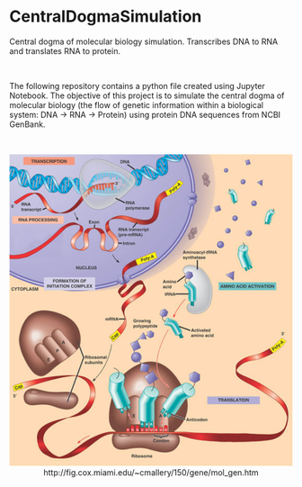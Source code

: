 # CentralDogmaSimulation
Central dogma of molecular biology simulation. Transcribes DNA to RNA and translates RNA to protein. 

<br>

The following repository contains a python file created using Jupyter Notebook. The objective of this project is to simulate the central dogma of molecular biology (the flow of genetic information within a biological system: DNA -> RNA -> Protein) using protein DNA sequences from NCBI GenBank.

<br>

<p align="center">
  <img src="https://github.com/ajmengistu/Central-Dogma-of-Molecular-Biology-Simulation/blob/master/centraldogma.jpg">
  <br>
  http://fig.cox.miami.edu/~cmallery/150/gene/mol_gen.htm

 
</p>
